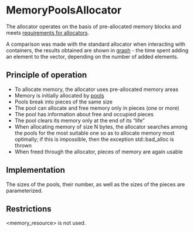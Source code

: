 # MemoryPoolsAllocator

The allocator operates on the basis of pre-allocated memory blocks and meets [requirements for allocators](https://en.cppreference.com/w/cpp/named_req/Allocator).

A comparison was made with the standard allocator when interacting with containers, the results obtained are shown in [graph](analysis/myplot.png) - the time spent adding an element to the vector, depending on the number of added elements.

## Principle of operation

- To allocate memory, the allocator uses pre-allocated memory areas
- Memory is initially allocated by [pools](https://en.wikipedia.org/wiki/Memory_pool)
- Pools break into pieces of the same size
- The pool can allocate and free memory only in pieces (one or more)
- The pool has information about free and occupied pieces
- The pool clears its memory only at the end of its “life”
- When allocating memory of size N bytes, the allocator searches among the pools for the most suitable one so as to allocate memory most optimally; if this is impossible, then the exception std::bad_alloc is thrown
- When freed through the allocator, pieces of memory are again usable

## Implementation
The sizes of the pools, their number, as well as the sizes of the pieces are parameterized.

## Restrictions

<memory_resource> is not used.
